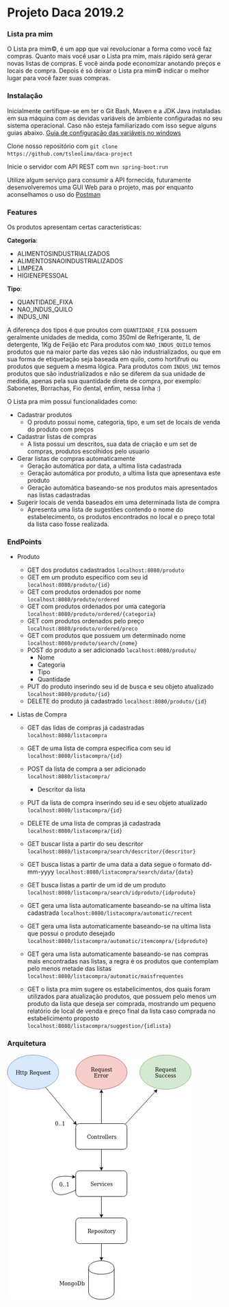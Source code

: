 # Projeto Daca 2019.2
### Lista pra mim 

O Lista pra mim©, é um app que vai revolucionar a forma como você faz compras. Quanto mais você usar o Lista pra mim, mais rápido será gerar novas listas de compras. E você ainda pode economizar anotando preços e locais de compra. Depois é só deixar o Lista pra mim© indicar o melhor lugar para você fazer suas compras.

### Instalação
Inicialmente certifique-se em ter o Git Bash, Maven e a JDK Java instaladas em sua máquina com as devidas variáveis de ambiente configuradas no seu sistema operacional.
Caso não esteja familiarizado com isso segue alguns guias abaixo.
[Guia de configuração das variáveis no windows](https://www.mkyong.com/maven/how-to-install-maven-in-windows/)

Clone nosso repositório com 
`git clone https://github.com/tsleolima/daca-project`

Inicie o servidor com API REST com
`mvn spring-boot:run`

Utilize algum serviço para consumir a API fornecida, futuramente desenvolveremos uma GUI Web para o projeto, mas por enquanto aconselhamos o uso do [Postman](https://www.getpostman.com/)

### Features

Os produtos apresentam certas características:

**Categoria**:
- ALIMENTOSINDUSTRIALIZADOS
- ALIMENTOSNAOINDUSTRIALIZADOS
- LIMPEZA
- HIGIENEPESSOAL 

**Tipo**:
- QUANTIDADE_FIXA 
- NAO_INDUS_QUILO
- INDUS_UNI

A diferença dos tipos é que proutos com `QUANTIDADE_FIXA` possuem geralmente unidades de medida, como 350ml de Refrigerante, 1L de detergente, 1Kg de Feijão etc
Para produtos com `NAO_INDUS_QUILO` temos produtos que na maior parte das vezes são não industrializados, ou que em sua forma de etiquetação seja baseada em quilo, como hortifruti ou produtos que seguem a mesma lógica.
Para produtos com `INDUS_UNI` temos produtos que são industrializados e não se diferem da sua unidade de medida, apenas pela sua quantidade direta de compra, por exemplo: Sabonetes, Borrachas, Fio dental, enfim, nessa linha :)  

O Lista pra mim possui funcionalidades como:
- Cadastrar produtos 
    - O produto possui nome, categoria, tipo, e um set de locais de venda do produto com preços
- Cadastrar listas de compras
    - A lista possui um descritos, sua data de criação e um set de compras, produtos escolhidos pelo usuario
- Gerar listas de compras automaticamente
    - Geração automática por data, a ultima lista cadastrada
    - Geração automática por produto, a ultima lista que apresentava este produto
    - Geração automática baseando-se nos produtos mais apresentados nas listas cadastradas
- Sugerir locais de venda baseados em uma determinada lista de compra
    - Apresenta uma lista de sugestões contendo o nome do estabelecimento, os produtos encontrados no local e o preço total da lista caso fosse realizada.

### EndPoints 
- Produto
    - GET dos produtos cadastrados `localhost:8080/produto`
    - GET em um produto especifico com seu id `localhost:8080/produto/{id}`
    - GET com produtos ordenados por nome `localhost:8080/produto/ordered`
    - GET com produtos ordenados por uma categoria `localhost:8080/produto/ordered/{categoria}`
    - GET com produtos ordenados pelo preço `localhost:8080/produto/ordered/preco`
    - GET com produtos que possuem um determinado nome `localhost:8080/produto/search/{nome}`
    - POST do produto a ser adicionado `localhost:8080/produto/`
        - Nome
        - Categoria
        - Tipo 
        - Quantidade
    - PUT do produto inserindo seu id de busca e seu objeto atualizado `localhost:8080/produto/{id}`
    - DELETE do produto já cadastrado `localhost:8080/produto/{id}`
    
- Listas de Compra
    - GET das lidas de compras já cadastradas `localhost:8080/listacompra`
    - GET de uma lista de compra especifica com seu id `localhost:8080/listacompra/{id}`
    - POST da lista de compra a ser adicionado `localhost:8080/listacompra/`
        - Descritor da lista
    - PUT da lista de compra inserindo seu id e seu objeto atualizado `localhost:8080/listacompra/{id}`
    - DELETE de uma lista de compras já cadastrada `localhost:8080/listacompra/{id}`
    - GET buscar lista a partir do seu descritor `localhost:8080/listacompra/search/descritor/{descritor}`
    - GET busca listas a partir de uma data a data segue o formato dd-mm-yyyy `localhost:8080/listacompra/search/data/{data}`
    - GET busca listas a partir de um id de um produto `localhost:8080/listacompra/search/idproduto/{idproduto}` 

    - GET gera uma lista automaticamente baseando-se na ultima lista cadastrada `localhost:8080/listacompra/automatic/recent`
    - GET gera uma lista automaticamente baseando-se na ultima lista que possui o produto desejado `localhost:8080/listacompra/automatic/itemcompra/{idproduto}`
    - GET gera uma lista automaticamente baseando-se nas compras mais encontradas nas listas, a regra é os produtos que contemplam pelo menos metade das listas `localhost:8080/listacompra/automatic/maisfrequentes`
    - GET o lista pra mim sugere os estabelicimentos, dos quais foram utilizados para atualização produtos, que possuem pelo menos um produto da lista que deseja ser comprada, mostrando um pequeno relatório de local de venda e preço final da lista caso comprada no estabelicimento proposto `localhost:8080/listacompra/suggestion/{idlista}`
    
### Arquitetura

![](https://raw.githubusercontent.com/tsleolima/daca-project/master/assets/diagram.jpg)
